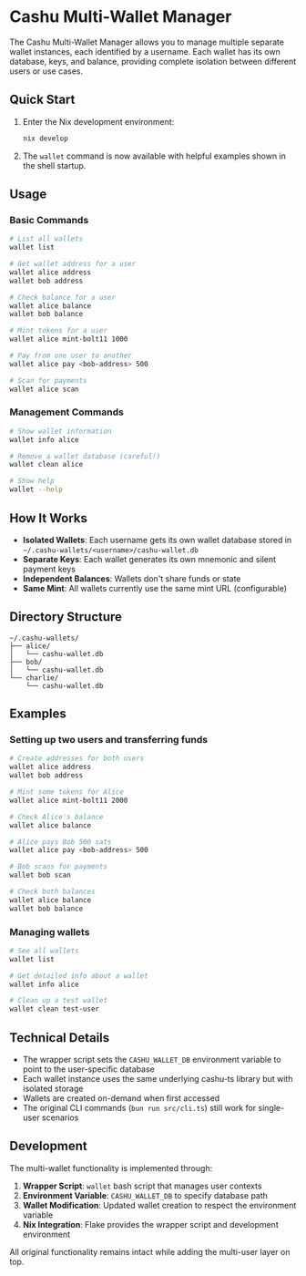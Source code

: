 # Cashu Multi-Wallet Manager

The Cashu Multi-Wallet Manager allows you to manage multiple separate wallet instances, each identified by a username. Each wallet has its own database, keys, and balance, providing complete isolation between different users or use cases.

## Quick Start

1. Enter the Nix development environment:
   ```bash
   nix develop
   ```

2. The `wallet` command is now available with helpful examples shown in the shell startup.

## Usage

### Basic Commands

```bash
# List all wallets
wallet list

# Get wallet address for a user
wallet alice address
wallet bob address

# Check balance for a user
wallet alice balance
wallet bob balance

# Mint tokens for a user
wallet alice mint-bolt11 1000

# Pay from one user to another
wallet alice pay <bob-address> 500

# Scan for payments
wallet alice scan
```

### Management Commands

```bash
# Show wallet information
wallet info alice

# Remove a wallet database (careful!)
wallet clean alice

# Show help
wallet --help
```

## How It Works

- **Isolated Wallets**: Each username gets its own wallet database stored in `~/.cashu-wallets/<username>/cashu-wallet.db`
- **Separate Keys**: Each wallet generates its own mnemonic and silent payment keys
- **Independent Balances**: Wallets don't share funds or state
- **Same Mint**: All wallets currently use the same mint URL (configurable)

## Directory Structure

```
~/.cashu-wallets/
├── alice/
│   └── cashu-wallet.db
├── bob/
│   └── cashu-wallet.db
└── charlie/
    └── cashu-wallet.db
```

## Examples

### Setting up two users and transferring funds

```bash
# Create addresses for both users
wallet alice address
wallet bob address

# Mint some tokens for Alice
wallet alice mint-bolt11 2000

# Check Alice's balance
wallet alice balance

# Alice pays Bob 500 sats
wallet alice pay <bob-address> 500

# Bob scans for payments
wallet bob scan

# Check both balances
wallet alice balance
wallet bob balance
```

### Managing wallets

```bash
# See all wallets
wallet list

# Get detailed info about a wallet
wallet info alice

# Clean up a test wallet
wallet clean test-user
```

## Technical Details

- The wrapper script sets the `CASHU_WALLET_DB` environment variable to point to the user-specific database
- Each wallet instance uses the same underlying cashu-ts library but with isolated storage
- Wallets are created on-demand when first accessed
- The original CLI commands (`bun run src/cli.ts`) still work for single-user scenarios

## Development

The multi-wallet functionality is implemented through:

1. **Wrapper Script**: `wallet` bash script that manages user contexts
2. **Environment Variable**: `CASHU_WALLET_DB` to specify database path
3. **Wallet Modification**: Updated wallet creation to respect the environment variable
4. **Nix Integration**: Flake provides the wrapper script and development environment

All original functionality remains intact while adding the multi-user layer on top.
